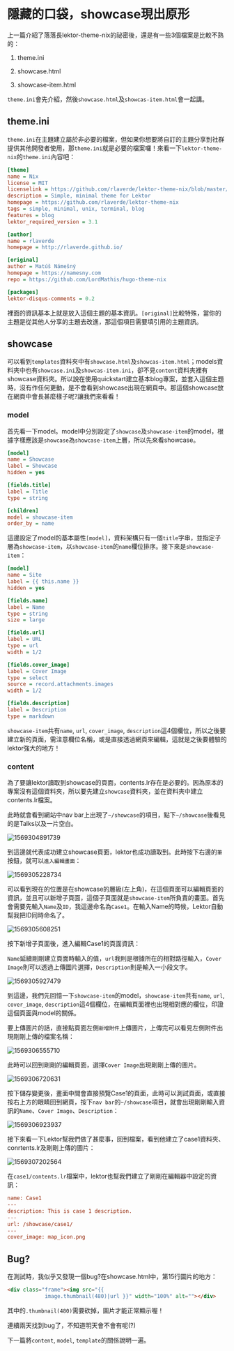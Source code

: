 隱藏的口袋，showcase現出原形
===

上一篇介紹了落落長lektor-theme-nix的祕密後，還是有一些3個檔案是比較不熟的：

1. theme.ini

2. showcase.html

3. showcase-item.html

`theme.ini`會先介紹，然後`showcase.html`及`showcas-item.html`會一起講。

## theme.ini

`theme.ini`在主題建立屬於非必要的檔案，但如果你想要將自訂的主題分享到社群提供其他開發者使用，那`theme.ini`就是必要的檔案囉！來看一下`lektor-theme-nix`的`theme.ini`內容吧：

```ini
[theme]
name = Nix
license = MIT
licenselink = https://github.com/rlaverde/lektor-theme-nix/blob/master/LICENSE.md
description = Simple, minimal theme for Lektor
homepage = https://github.com/rlaverde/lektor-theme-nix
tags = simple, minimal, unix, terminal, blog
features = blog
lektor_required_version = 3.1

[author]
name = rlaverde
homepage = http://rlaverde.github.io/

[original]
author = Matúš Námešný
homepage = https://namesny.com
repo = https://github.com/LordMathis/hugo-theme-nix

[packages]
lektor-disqus-comments = 0.2
```

裡面的資訊基本上就是放入這個主題的基本資訊。`[original]`比較特殊，當你的主題是從其他人分享的主題去改進，那這個項目需要填引用的主題資訊。

## showcase

可以看到`templates`資料夾中有`showcase.html`及`showcas-item.html`；models資料夾中也有`showcase.ini`及`showcas-item.ini`，卻不見`content`資料夾裡有showcase資料夾。所以說在使用quickstart建立基本blog專案，並套入這個主題時，沒有作任何更動，是不會看到showcase出現在網頁中。那這個showcase放在網頁中會長甚麼樣子呢?讓我們來看看！

### model

首先看一下model。model中分別設定了`showcase`及`showcase-item`的model，根據字樣應該是`showcase`為`showcase-item`上層，所以先來看showcase。

```ini
[model]
name = Showcase
label = Showcase
hidden = yes

[fields.title]
label = Title
type = string

[children]
model = showcase-item
order_by = name
```

這邊設定了model的基本屬性`[model]`，資料架構只有一個`title`字串，並指定子層為`showcase-item`，以`showcase-item`的`name`欄位排序。接下來是`showcase-item`：

```ini
[model]
name = Site
label = {{ this.name }}
hidden = yes

[fields.name]
label = Name
type = string
size = large

[fields.url]
label = URL
type = url
width = 1/2

[fields.cover_image]
label = Cover Image
type = select
source = record.attachments.images
width = 1/2

[fields.description]
label = Description
type = markdown
```

`showcase-item`共有`name`, `url`, `cover_image`, `description`這4個欄位，所以之後要建立新的頁面，需注意欄位名稱，或是直接透過網頁來編輯，這就是之後要體驗的lektor強大的地方！

### content

為了要讓lektor讀取到showcase的頁面，contents.lr存在是必要的。因為原本的專案沒有這個資料夾，所以要先建立`showcase`資料夾，並在資料夾中建立contents.lr檔案。

此時就會看到網站中nav bar上出現了`~/showcase`的項目，點下`~/showcase`後看見的是Talks以及一片空白。

![1569304891739](../assets/1569304891739.png)

到這邊就代表成功建立showcase頁面，lektor也成功讀取到。此時按下右邊的`筆`按鈕，就可以`進入編輯畫面`：

![1569305228734](../assets/1569305228734.png)

可以看到現在的位置是在showcase的層級(左上角)，在這個頁面可以編輯頁面的資訊，並且可以新增子頁面，這個子頁面就是`showcase-item`所負責的畫面。首先會需要先輸入`Name`及`ID`，我這邊命名為`Case1`。在輸入Name的時候，Lektor自動幫我把ID同時命名了。 

![1569305608251](../assets/1569305608251.png)

按下新增子頁面後，進入編輯Case1的頁面資訊：

`Name`延續剛剛建立頁面時輸入的值，`url`我則是根據所在的相對路徑輸入，`Cover Image`則可以透過上傳圖片選擇，`Description`則是輸入一小段文字。

![1569305927479](../assets/1569305927479.png)

到這邊，我們先回憶一下`showcase-item`的model，`showcase-item`共有`name`, `url`, `cover_image`, `description`這4個欄位，在編輯頁面裡也出現相對應的欄位，印證這個頁面與model的關係。

要上傳圖片的話，直接點頁面左側`新增附件`上傳圖片，上傳完可以看見左側附件出現剛剛上傳的檔案名稱：

![1569306555710](../assets/1569306555710.png)

此時可以回到剛剛的編輯頁面，選擇`Cover Image`出現剛剛上傳的圖片。

![1569306720631](../assets/1569306720631.png)

按下儲存變更後，畫面中間會直接預覽Case1的頁面，此時可以測試頁面，或直接按右上方的眼睛回到網頁，按下`nav bar`的`~/showcase`項目，就會出現剛剛輸入資訊的`Name`、`Cover Image`、`Description`：

![1569306923937](../assets/1569306923937.png)

接下來看一下Lektor幫我們做了甚麼事，回到檔案，看到他建立了case1資料夾、conrtents.lr及剛剛上傳的圖片：

![1569307202564](../assets/1569307202564.png)

在`case1/contents.lr`檔案中，lektor也幫我們建立了剛剛在編輯器中設定的資訊：

```ini
name: Case1
---
description: This is case 1 description.
---
url: /showcase/case1/
---
cover_image: map_icon.png
```

## Bug?

在測試時，我似乎又發現一個bug?在showcase.html中，第15行圖片的地方：

```html
<div class="frame"><img src="{{ 
            image.thumbnail(480)|url }}" width="100%" alt=""></div>
```

其中的`.thumbnail(480)`需要砍掉，圖片才能正常顯示喔！

連續兩天找到bug了，不知道明天會不會有呢(?)

下一篇將`content`, `model`, `template`的關係說明一遍。